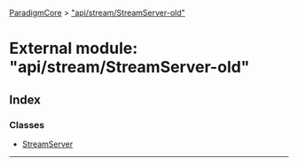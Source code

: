 [ParadigmCore](../README.md) > ["api/stream/StreamServer-old"](../modules/_api_stream_streamserver_old_.md)

# External module: "api/stream/StreamServer-old"

## Index

### Classes

* [StreamServer](../classes/_api_stream_streamserver_old_.streamserver.md)

---

